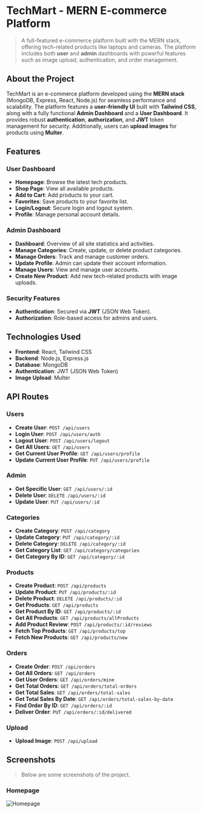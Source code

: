 # TechMart - MERN E-commerce Platform

> A full-featured e-commerce platform built with the MERN stack, offering tech-related products like laptops and cameras. The platform includes both **user** and **admin** dashboards with powerful features such as image upload, authentication, and order management.

## About the Project
TechMart is an e-commerce platform developed using the **MERN stack** (MongoDB, Express, React, Node.js) for seamless performance and scalability. The platform features a **user-friendly UI** built with **Tailwind CSS**, along with a fully functional **Admin Dashboard** and a **User Dashboard**. It provides robust **authentication**, **authorization**, and **JWT** token management for security. Additionally, users can **upload images** for products using **Multer**.

## Features

### User Dashboard
- **Homepage**: Browse the latest tech products.
- **Shop Page**: View all available products.
- **Add to Cart**: Add products to your cart.
- **Favorites**: Save products to your favorite list.
- **Login/Logout**: Secure login and logout system.
- **Profile**: Manage personal account details.

### Admin Dashboard
- **Dashboard**: Overview of all site statistics and activities.
- **Manage Categories**: Create, update, or delete product categories.
- **Manage Orders**: Track and manage customer orders.
- **Update Profile**: Admin can update their account information.
- **Manage Users**: View and manage user accounts.
- **Create New Product**: Add new tech-related products with image uploads.

### Security Features
- **Authentication**: Secured via **JWT** (JSON Web Token).
- **Authorization**: Role-based access for admins and users.
  
## Technologies Used
- **Frontend**: React, Tailwind CSS
- **Backend**: Node.js, Express.js
- **Database**: MongoDB
- **Authentication**: JWT (JSON Web Token)
- **Image Upload**: Multer

## API Routes

### Users
- **Create User**: `POST /api/users`
- **Login User**: `POST /api/users/auth`
- **Logout User**: `POST /api/users/logout`
- **Get All Users**: `GET /api/users`
- **Get Current User Profile**: `GET /api/users/profile`
- **Update Current User Profile**: `PUT /api/users/profile`

### Admin
- **Get Specific User**: `GET /api/users/:id`
- **Delete User**: `DELETE /api/users/:id`
- **Update User**: `PUT /api/users/:id`

### Categories
- **Create Category**: `POST /api/category`
- **Update Category**: `PUT /api/category/:id`
- **Delete Category**: `DELETE /api/category/:id`
- **Get Category List**: `GET /api/category/categories`
- **Get Category By ID**: `GET /api/category/:id`

### Products
- **Create Product**: `POST /api/products`
- **Update Product**: `PUT /api/products/:id`
- **Delete Product**: `DELETE /api/products/:id`
- **Get Products**: `GET /api/products`
- **Get Product By ID**: `GET /api/products/:id`
- **Get All Products**: `GET /api/products/allProducts`
- **Add Product Review**: `POST /api/products/:id/reviews`
- **Fetch Top Products**: `GET /api/products/top`
- **Fetch New Products**: `GET /api/products/new`

### Orders
- **Create Order**: `POST /api/orders`
- **Get All Orders**: `GET /api/orders`
- **Get User Orders**: `GET /api/orders/mine`
- **Get Total Orders**: `GET /api/orders/total-orders`
- **Get Total Sales**: `GET /api/orders/total-sales`
- **Get Total Sales By Date**: `GET /api/orders/total-sales-by-date`
- **Find Order By ID**: `GET /api/orders/:id`
- **Deliver Order**: `PUT /api/orders/:id/delivered`

### Upload
- **Upload Image**: `POST /api/upload`

## Screenshots

> Below are some screenshots of the project. 

### Homepage
![Homepage](http://localhost:5173/)

